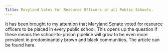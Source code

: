 ```yaml
---
Title: Maryland Votes for Resource Officers in all Public Schools. 
---
```



<p>It has been brought to my attention that Maryland Senate voted for resource officers to be placed in every public school. This opens up the question if these means the school-to-prison pipeline will grow to be even more prevalent in predominantely brown and black communities. The article can be found <a shref="https://www.google.ps/search?q=maryland+cops+in+public+school&rlz=1C5CHFA_enUS758US758&oq=maryland+cops+in+public+school&aqs=chrome..69i57.19688j0j7&sourceid=chrome&ie=UTF-8">here</a>.</p>
